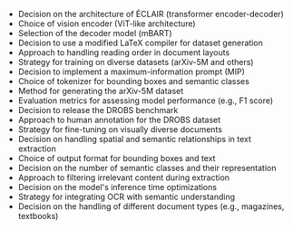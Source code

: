 - Decision on the architecture of ÉCLAIR (transformer encoder-decoder)
- Choice of vision encoder (ViT-like architecture)
- Selection of the decoder model (mBART)
- Decision to use a modified LaTeX compiler for dataset generation
- Approach to handling reading order in document layouts
- Strategy for training on diverse datasets (arXiv-5M and others)
- Decision to implement a maximum-information prompt (MIP)
- Choice of tokenizer for bounding boxes and semantic classes
- Method for generating the arXiv-5M dataset
- Evaluation metrics for assessing model performance (e.g., F1 score)
- Decision to release the DROBS benchmark
- Approach to human annotation for the DROBS dataset
- Strategy for fine-tuning on visually diverse documents
- Decision on handling spatial and semantic relationships in text extraction
- Choice of output format for bounding boxes and text
- Decision on the number of semantic classes and their representation
- Approach to filtering irrelevant content during extraction
- Decision on the model's inference time optimizations
- Strategy for integrating OCR with semantic understanding
- Decision on the handling of different document types (e.g., magazines, textbooks)